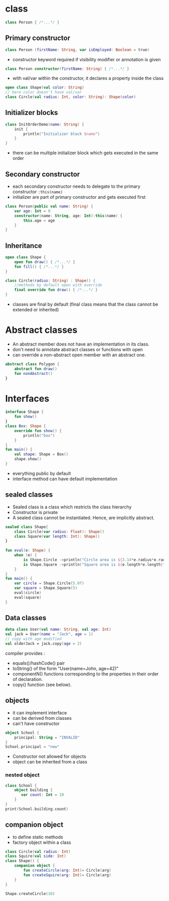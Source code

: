 # class


```kotlin
class Person { /*...*/ }
```


## Primary constructor
```kotlin
class Person (firstName: String, var isEmployed: Boolean = true)
```

- constructor keyword required if visibility modifier or annotation is given
```kotlin
class Person constructor(firstName: String) { /*...*/ }
```
- with val/var within the constructor, it declares a property inside the class
```kotlin
open class Shape(val color: String)
// here color doesn't have val/var
class Circle(val radius: Int, color: String): Shape(color)
```
## Initializer blocks

```kotlin
class InitOrderDemo(name: String) {
    init {
        println("Initializer block $name")
    }
}
```
- there can be multiple initializer block which gets executed in the same order 

## Secondary constructor
- each secondary constructor needs to delegate to the primary constructor `:this(name)`
-  initializer are part of primary constructor and gets executed first

```kotlin
class Person(public val name: String) {
    var age: Int = 0
    constructor(name: String, age: Int):this(name) {
        this.age = age
    }
}
```


## Inheritance

```kotlin
open class Shape {
    open fun draw() { /*...*/ }
    fun fill() { /*...*/ }
}

class Circle(radius: String) : Shape() {
    //methods by default open with override
    final override fun draw() { /*...*/ } 
}
```
- classes are final by default (final class means that the class cannot be extended or inherited)

# Abstract classes
- An abstract member does not have an implementation in its class.
- don't need to annotate abstract classes or functions with open
- can override a non-abstract open member with an abstract one.
```kotlin
abstract class Polygon {
    abstract fun draw()
    fun nonAbstract()
}
```
# Interfaces
```kotlin
interface Shape {
    fun show()
}
class Box: Shape {
    override fun show() {
        println("box")
    }
}
fun main() {
    val shape: Shape = Box()
    shape.show()
}
```
- everything public by default
- interface method can have default implementation

## sealed classes
- Sealed class is a class which restricts the class hierarchy
- Constructor is private
- A sealed class cannot be instantiated. Hence, are implicitly abstract.
```kotlin
sealed class Shape{  
    class Circle(var radius: Float): Shape()  
    class Square(var length: Int): Shape()  
}  
  
fun eval(e: Shape) {
    when (e) {  
        is Shape.Circle ->println("Circle area is ${3.14*e.radius*e.radius}")  
        is Shape.Square ->println("Square area is ${e.length*e.length}")  
    }
}
fun main() {
    var circle = Shape.Circle(5.0f)  
    var square = Shape.Square(5) 
    eval(circle)
    eval(square)
}
```
## Data classes

```kotlin
data class User(val name: String, val age: Int)
val jack = User(name = "Jack", age = 1)
// copy with age modified
val olderJack = jack.copy(age = 2)
```
compiler provides :
- equals()/hashCode() pair
- toString() of the form "User(name=John, age=42)"
- componentN() functions corresponding to the properties in their order of declaration.
- copy() function (see below).

## objects
- it can implement interface
- can be derived from classes
- can't have constructor

```kotlin
object School {
    principal: String = "INVALID"
}
School.principal = "new"
```
- Constructor not allowed for objects
- object can be inherited from a class
### nested object
```kotlin
class School {
    object building {
       var count: Int = 10
    }
}
print(School.building.count)
```

## companion object
- to define static methods
- factory object within a class
```kotlin
class Circle(val radius: Int)
class Squire(val side: Int)
class Shape() {
    companion object {
        fun createCircle(arg: Int)= Circle(arg)
        fun createSquire(arg: Int)= Circle(arg)
    }
}

Shape.createCircle(10)
```
